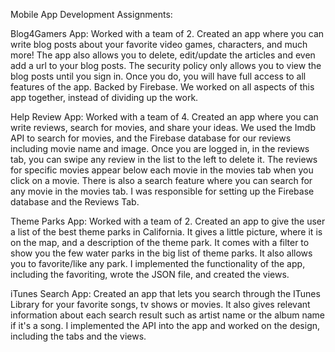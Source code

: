 Mobile App Development Assignments:

Blog4Gamers App: Worked with a team of 2. Created an app where you can write blog posts about your favorite video games, characters, and much more! The app also allows you to delete, edit/update the articles and even add a url to your blog posts. The security policy only allows you to view the blog posts until you sign in. Once you do, you will have full access to all features of the app. Backed by Firebase. We worked on all aspects of this app together, instead of dividing up the work.

Help Review App: Worked with a team of 4. Created an app where you can write reviews, search for movies, and share your ideas. We used the Imdb API to search for movies, and the Firebase database for our reviews including movie name and image. Once you are logged in, in the reviews tab, you can swipe any review in the list to the left to delete it. The reviews for specific movies appear below each movie in the movies tab when you click on a movie. There is also a search feature where you can search for any movie in the movies tab. I was responsible for setting up the Firebase database and the Reviews Tab. 

Theme Parks App: Worked with a team of 2. Created an app to give the user a list of the best theme parks in California. It gives a little picture, where it is on the map, and a description of the theme park. It comes with a filter to show you the few water parks in the big list of theme parks. It also allows you to favorite/like any park. I implemented the functionality of the app, including the favoriting, wrote the JSON file, and created the views.

iTunes Search App: Created an app that lets you search through the ITunes Library for your favorite songs, tv shows or movies. It also gives relevant information about each search result such as artist name or the album name if it's a song. I implemented the API into the app and worked on the design, including the tabs and the views.
